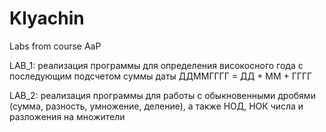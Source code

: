 # Klyachin
Labs from course AaP

LAB_1: реализация программы для определения високосного года с последующим подсчетом суммы даты ДДММГГГГ = ДД + ММ + ГГГГ

LAB_2: реализация программы для работы с обыкновенными дробями (сумма, разность, умножение, деление), а также НОД, НОК числа и разложения на множители
